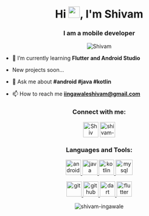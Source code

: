 <h1 align="center">Hi <img src="https://raw.githubusercontent.com/wasabeef/wasabeef/master/icons/wave.gif" width="30px">, I'm Shivam</h1>
<h3 align="center">I am a mobile developer</h3>

<p align="center"> <img src="https://komarev.com/ghpvc/?username=Shivam-Ingawale" alt="Shivam" /> </p>

- 🌱 I’m currently learning **Flutter and Android Studio**

- New projects soon...

- 💬 Ask me about **#android #java #kotlin**

- 📫 How to reach me **iingawaleshivam@gmail.com**

<p align="center">
<h3 align="center">Connect with me:</h3>
</p>

<p align="center">  <a href="https://t.me/shiv_1101" target="blank"><img align="middle" src="https://user-images.githubusercontent.com/56734609/104541252-13357480-5643-11eb-896c-cec4e18ce112.png" alt="Shiv" height="40" width="40" /></a>
<a href="https://www.linkedin.com/in/shivam-ingawale/" target="blank"><img align="middle" src="https://cdn.freebiesupply.com/logos/large/2x/linkedin-icon-logo-png-transparent.png" alt="shivam-ingawale" height="40" width="40" /></a></p>

<h3 align="center">Languages and Tools:</h3>


<p align="center">  
<a href="https://developer.android.com" target="_blank"> <img src="https://user-images.githubusercontent.com/56734609/104542135-c2bf1680-5644-11eb-86cb-c0584c5a7208.png" alt="android" width="40" height="40"/>
  </a> 
  <a href="https://www.java.com" target="_blank"> <img src="https://user-images.githubusercontent.com/56734609/104541549-a1115f80-5643-11eb-9022-528543fdd0af.png" alt="java" width="40" height="40"/>
</a> 
<a href="https://kotlinlang.org" target="_blank"> <img src="https://user-images.githubusercontent.com/56734609/104541639-d4ec8500-5643-11eb-94aa-bb6dae939c67.png" alt="kotlin" width="40" height="40"/> 
</a> 
<a href="https://www.mysql.com/" target="_blank"> <img src="https://user-images.githubusercontent.com/56734609/105128271-838d3b80-5b04-11eb-81e6-8ad05957b4d5.png" alt="mysql" width="45" height="40"/> 
</a> 
</p>

<p align="center"> 
  <a href="https://git-scm.com/" target="_blank"> <img src="https://user-images.githubusercontent.com/56734609/106285172-f6658780-6265-11eb-903b-fe5d85504ffd.png" alt="git" width="40" height="40"/> 
</a>
<a href="https://github.com/" target="_blank"> <img src="https://user-images.githubusercontent.com/56734609/106285505-64aa4a00-6266-11eb-9507-fca28ab4d534.png" alt="github" width="40" height="40"/> 
</a>
<a href="https://dart.dev/" target="_blank"> <img src="https://user-images.githubusercontent.com/56734609/117447489-07a1ec80-af57-11eb-8b06-7fc5a528a58a.png" alt="dart" width="40" height="40"/> 
</a>
<a href="http://flutter.dev/" target="_blank"> <img src="https://user-images.githubusercontent.com/56734609/117447820-6a938380-af57-11eb-91f1-f91abe8176dd.png" alt="flutter" width="40" height="40"/> 
</a>
</p>


<p align="center"><img align="center" src="https://github-readme-stats.vercel.app/api/top-langs/?username=shivam-ingawale&langs_count=10&theme=tokyonight" alt="shivam-ingawale" /></p>

